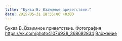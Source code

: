 ```yaml
---
title: "Буква В. Взаимное приветствие."
date: 2015-05-31 18:35:00 +0300
---
```


Буква В. Взаимное приветствие.
Фотография
<a class="vk-attach" href="https://vk.com/photo41076938_368682834">https://vk.com/photo41076938_368682834</a>
<a class="vk-attach" href="https://vk.com/photo41076938_368682834">Вложение</a>
